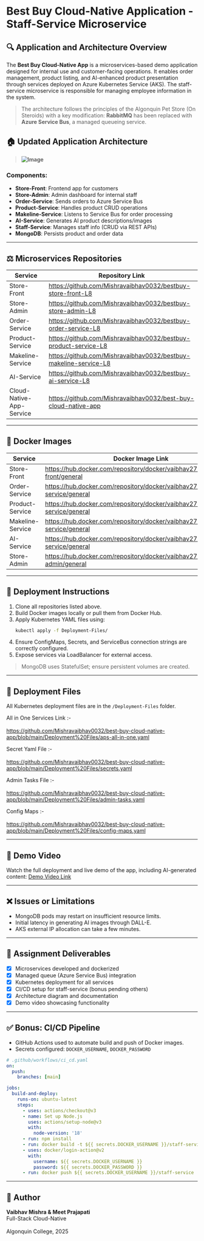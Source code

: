 # Best Buy Cloud-Native Application - Staff-Service Microservice

## 🔍 Application and Architecture Overview

The **Best Buy Cloud-Native App** is a microservices-based demo application designed for internal use and customer-facing operations. It enables order management, product listing, and AI-enhanced product presentation through services deployed on Azure Kubernetes Service (AKS). The staff-service microservice is responsible for managing employee information in the system.

> The architecture follows the principles of the Algonquin Pet Store (On Steroids) with a key modification:
> **RabbitMQ** has been replaced with **Azure Service Bus**, a managed queueing service.

## 🏠 Updated Application Architecture

> **![Image](https://github.com/user-attachments/assets/8068cf1f-a8c5-4b26-877a-096d50ab4df5)**

### Components:
- **Store-Front**: Frontend app for customers
- **Store-Admin**: Admin dashboard for internal staff
- **Order-Service**: Sends orders to Azure Service Bus
- **Product-Service**: Handles product CRUD operations
- **Makeline-Service**: Listens to Service Bus for order processing
- **AI-Service**: Generates AI product descriptions/images
- **Staff-Service**: Manages staff info (CRUD via REST APIs)
- **MongoDB**: Persists product and order data

---

## ⚖️ Microservices Repositories

| **Service**                   | **Repository Link**                                               |
|-------------------------------|-------------------------------------------------------------------|
| Store-Front                   | https://github.com/Mishravaibhav0032/bestbuy-store-front-L8       |
| Store-Admin                   | https://github.com/Mishravaibhav0032/bestbuy-store-admin-L8       |
| Order-Service                 | https://github.com/Mishravaibhav0032/bestbuy-order-service-L8     |
| Product-Service               | https://github.com/Mishravaibhav0032/bestbuy-product-service-L8   |
| Makeline-Service              | https://github.com/Mishravaibhav0032/bestbuy-makeline-service-L8  |
| AI-Service                    | https://github.com/Mishravaibhav0032/bestbuy-ai-service-L8        |
| Cloud-Native-App-Service      | https://github.com/Mishravaibhav0032/best-buy-cloud-native-app    |

---

## 🚀 Docker Images

| **Service**         | **Docker Image Link**                                                           |
|---------------------|---------------------------------------------------------------------------------|
| Store-Front         | https://hub.docker.com/repository/docker/vaibhav2792/store-front/general        |
| Order-Service       | https://hub.docker.com/repository/docker/vaibhav2792/order-service/general      |
| Product-Service     | https://hub.docker.com/repository/docker/vaibhav2792/product-service/general    |
| Makeline-Service    | https://hub.docker.com/repository/docker/vaibhav2792/makeline-service/general   |
| AI-Service          | https://hub.docker.com/repository/docker/vaibhav2792/ai-service/general         |
| Store-Admin         |https://hub.docker.com/repository/docker/vaibhav2792/store-admin/general |


---

## 📆 Deployment Instructions

1. Clone all repositories listed above.
2. Build Docker images locally or pull them from Docker Hub.
3. Apply Kubernetes YAML files using:
   ```bash
   kubectl apply -f Deployment-Files/
   ```
4. Ensure ConfigMaps, Secrets, and ServiceBus connection strings are correctly configured.
5. Expose services via LoadBalancer for external access.

> MongoDB uses StatefulSet; ensure persistent volumes are created.

---

## 📍 Deployment Files
All Kubernetes deployment files are in the `/Deployment-Files` folder.

All in One Services Link :-<br></br>
https://github.com/Mishravaibhav0032/best-buy-cloud-native-app/blob/main/Deployment%20Files/aps-all-in-one.yaml

Secret Yaml File :- <br></br>
https://github.com/Mishravaibhav0032/best-buy-cloud-native-app/blob/main/Deployment%20Files/secrets.yaml

Admin Tasks File :- <br></br>
https://github.com/Mishravaibhav0032/best-buy-cloud-native-app/blob/main/Deployment%20Files/admin-tasks.yaml

Config Maps :- <br></br>
https://github.com/Mishravaibhav0032/best-buy-cloud-native-app/blob/main/Deployment%20Files/config-maps.yaml

---

## 🎥 Demo Video

Watch the full deployment and live demo of the app, including AI-generated content:
[Demo Video Link](https://youtube.com/demo-video-placeholder)

---

## ❌ Issues or Limitations

- MongoDB pods may restart on insufficient resource limits.
- Initial latency in generating AI images through DALL-E.
- AKS external IP allocation can take a few minutes.

---

## 💼 Assignment Deliverables
- [x] Microservices developed and dockerized
- [x] Managed queue (Azure Service Bus) integration
- [x] Kubernetes deployment for all services
- [x] CI/CD setup for staff-service (bonus pending others)
- [x] Architecture diagram and documentation
- [x] Demo video showcasing functionality

---

## ✅ Bonus: CI/CD Pipeline
- GitHub Actions used to automate build and push of Docker images.
- Secrets configured: `DOCKER_USERNAME`, `DOCKER_PASSWORD`

```yaml
# .github/workflows/ci_cd.yaml
on:
  push:
    branches: [main]

jobs:
  build-and-deploy:
    runs-on: ubuntu-latest
    steps:
      - uses: actions/checkout@v3
      - name: Set up Node.js
        uses: actions/setup-node@v3
        with:
          node-version: '18'
      - run: npm install
      - run: docker build -t ${{ secrets.DOCKER_USERNAME }}/staff-service .
      - uses: docker/login-action@v2
        with:
          username: ${{ secrets.DOCKER_USERNAME }}
          password: ${{ secrets.DOCKER_PASSWORD }}
      - run: docker push ${{ secrets.DOCKER_USERNAME }}/staff-service
```

---

## 🌟 Author
**Vaibhav Mishra & Meet Prajapati**  
Full-Stack Cloud-Native <br></br>
Algonquin College, 2025
